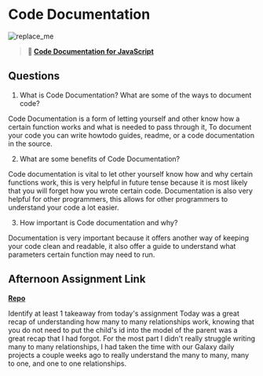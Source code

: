 # Code Documentation

![replace_me](https://codeworks.blob.core.windows.net/public/assets/img/illustrations/placeholder.svg)

> **📖 [Code Documentation for JavaScript](https://codeworksacademy.com/fs-student-guide/resources/wk7/02-JSDocs)**

## Questions

1. What is Code Documentation? What are some of the ways to document code?

Code Documentation is a form of letting yourself and other know how a certain function works and what is needed to pass through it, 
To document your code you can write howtodo guides, readme, or a code documentation in the source.

2. What are some benefits of Code Documentation?

Code documentation is vital to let other yourself know how and why certain functions work, this is very helpful in future tense because it is most likely that you will forget how you wrote certain code. Documentation is also very helpful for other programmers, this allows for other programmers to understand your code a lot easier. 

3. How important is Code documentation and why?

Documentation is very important because it offers another way of keeping your code clean and readable, it also offer a guide to understand what parameters certain function may need to run.

## Afternoon Assignment Link

**[Repo](https://github.com/DiegoDomingu3z/<ASSIGNMENT_REPO>)**

Identify at least 1 takeaway from today's assignment
Today was a great recap of understanding how many to many relationships work, knowing that you do  not need to put the child's id into the model of the parent was a great recap that I had forgot. For the most part I didn't really struggle writing many to many relationships, I had taken the time with our Galaxy daily projects a couple weeks ago to really understand the many to many, many to one, and one to one relationships.